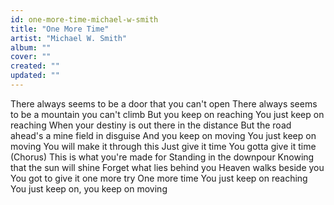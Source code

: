 ```yaml
---
id: one-more-time-michael-w-smith
title: "One More Time"
artist: "Michael W. Smith"
album: ""
cover: ""
created: ""
updated: ""
---
```


There always seems to be a door that you can't open
There always seems to be a mountain you can't climb
But you keep on reaching
You just keep on reaching
When your destiny is out there in the distance
But the road ahead's a mine field in disguise
And you keep on moving
You just keep on moving
You will make it through this
Just give it time
You gotta give it time
(Chorus)
This is what you're made for
Standing in the downpour
Knowing that the sun will shine
Forget what lies behind you
Heaven walks beside you
You got to give it one more try
One more time
You just keep on reaching
You just keep on, you keep on moving